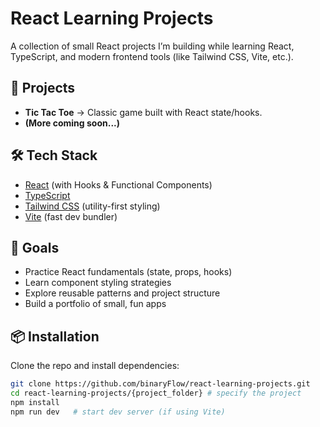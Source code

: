 # React Learning Projects

A collection of small React projects I’m building while learning React, TypeScript, and modern frontend tools (like Tailwind CSS, Vite, etc.).

## 🚀 Projects

- **Tic Tac Toe** → Classic game built with React state/hooks.   
- **(More coming soon...)**

## 🛠️ Tech Stack

- [React](https://react.dev/) (with Hooks & Functional Components)  
- [TypeScript](https://www.typescriptlang.org/)  
- [Tailwind CSS](https://tailwindcss.com/) (utility-first styling)  
- [Vite](https://vitejs.dev/) (fast dev bundler)  

## 🎯 Goals

- Practice React fundamentals (state, props, hooks)  
- Learn component styling strategies  
- Explore reusable patterns and project structure  
- Build a portfolio of small, fun apps  

## 📦 Installation

Clone the repo and install dependencies:

```bash
git clone https://github.com/binaryFlow/react-learning-projects.git
cd react-learning-projects/{project_folder} # specify the project
npm install
npm run dev   # start dev server (if using Vite)